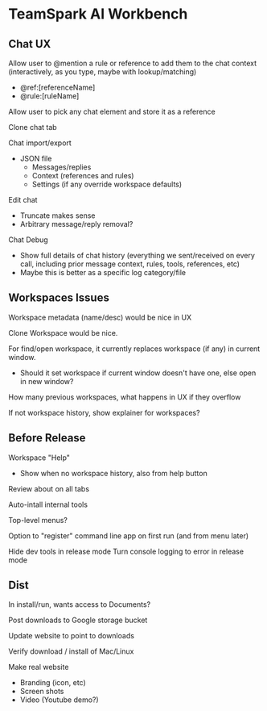 # TeamSpark AI Workbench

## Chat UX

Allow user to @mention a rule or reference to add them to the chat context (interactively, as you type, maybe with lookup/matching)
- @ref:[referenceName]
- @rule:[ruleName]

Allow user to pick any chat element and store it as a reference

Clone chat tab

Chat import/export
- JSON file
  - Messages/replies
  - Context (references and rules)
  - Settings (if any override workspace defaults)

Edit chat
- Truncate makes sense
- Arbitrary message/reply removal?

Chat Debug
- Show full details of chat history (everything we sent/received on every call, including prior message context, rules, tools, references, etc)
- Maybe this is better as a specific log category/file

## Workspaces Issues

Workspace metadata (name/desc) would be nice in UX

Clone Workspace would be nice.

For find/open workspace, it currently replaces workspace (if any) in current window.
- Should it set workspace if current window doesn't have one, else open in new window?

How many previous workspaces, what happens in UX if they overflow

If not workspace history, show explainer for workspaces?

## Before Release

Workspace "Help"
- Show when no workspace history, also from help button

Review about on all tabs

Auto-intall internal tools

Top-level menus?

Option to "register" command line app on first run (and from menu later)

Hide dev tools in release mode
Turn console logging to error in release mode

## Dist

In install/run, wants access to Documents?

Post downloads to Google storage bucket

Update website to point to downloads

Verify download / install of Mac/Linux

Make real website
- Branding (icon, etc)
- Screen shots
- Video (Youtube demo?)
